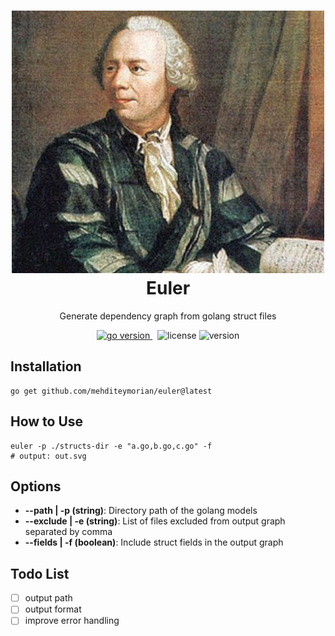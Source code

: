 <h1 align="center">
<img alt="Koi logo" src="asset/euler.jpeg" width="500px"/><br/>
Euler
</h1>
<p align="center">Generate dependency graph from golang struct files</p>

<p align="center">
<a href="https://pkg.go.dev/github.com/mehditeymorian/euler/v1?tab=doc"target="_blank">
    <img src="https://img.shields.io/badge/Go-1.19+-00ADD8?style=for-the-badge&logo=go" alt="go version" />
</a>&nbsp;
<img src="https://img.shields.io/badge/license-MIT-red?style=for-the-badge&logo=none" alt="license" />

<img src="https://img.shields.io/badge/Version-1.0.0-informational?style=for-the-badge&logo=none" alt="version" />
</p>

## Installation
```shell
go get github.com/mehditeymorian/euler@latest
```

## How to Use
```shell
euler -p ./structs-dir -e "a.go,b.go,c.go" -f
# output: out.svg
```

## Options
- **--path | -p (string)**: Directory path of the golang models
- **--exclude | -e (string)**: List of files excluded from output graph separated by comma
- **--fields | -f (boolean)**: Include struct fields in the output graph


## Todo List
- [ ] output path
- [ ] output format
- [ ] improve error handling